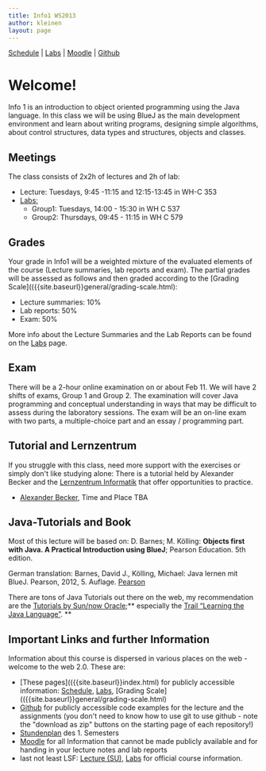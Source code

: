 ```yaml
---
title: Info1 WS2013
author: kleinen
layout: page
---
```


[Schedule](schedule) | [Labs](labs) | [Moodle](https://moodle.htw-berlin.de/course/view.php?id=1460) | [Github](http://github.com/htw-imi-info1)

# Welcome!

Info 1 is an introduction to object oriented programming using the Java language. In this class we will be using BlueJ as the main development environment and learn about writing programs, designing simple algorithms, about control structures, data types and structures, objects and classes.

## Meetings

The class consists of 2x2h of lectures and 2h of lab:

* Lecture: Tuesdays, 9:45 -11:15 and 12:15-13:45 in WH-C 353
* [Labs:](labs)
  * Group1: Tuesdays, 14:00 - 15:30 in WH C 537
  * Group2: Thursdays, 09:45 - 11:15 in WH C 579

## Grades

Your grade in Info1 will be a weighted mixture of the evaluated elements of the course (Lecture summaries, lab reports and exam). The partial grades will be assessed as follows and then graded according to the [Grading Scale](({{site.baseurl}}general/grading-scale.html):

* Lecture summaries: 10%
* Lab reports: 50%
* Exam: 50%

More info about the Lecture Summaries and the Lab Reports can be found on the [Labs](labs) page.

## Exam

There will be a 2-hour online examination on or about Feb 11. We will have 2 shifts of exams, Group 1 and Group 2. The examination will cover Java programming and conceptual understanding in ways that may be difficult to assess during the laboratory sessions. The exam will be an on-line exam with two parts, a multiple-choice part and an essay / programming part.

## Tutorial and Lernzentrum

If you struggle with this class, need more support with the exercises or simply don't like studying alone:
There is a tutorial held by Alexander Becker and the [Lernzentrum Informatik](http://www.htw-berlin.de/studien-und-weiterbildungsangebot/lernzentren/lernzentrum-informatik/) that offer opportunities to practice.

* [Alexander Becker](http://bobafett2000.de), Time and Place TBA

## Java-Tutorials and Book

Most of this lecture will be based on: D. Barnes; M. Kölling: **Objects first with Java. A Practical Introduction using BlueJ**; Pearson Education. 5th edition. 

German translation: Barnes, David J., Kölling, Michael: Java lernen mit BlueJ. Pearson, 2012, 5. Auflage. [Pearson](http://www.pearson-studium.de/main/main.asp?page=bookdetails&ProductID=199389)


There are tons of Java Tutorials out there on the web, my recommendation are the [Tutorials by Sun/now Oracle][7];** especially the [Trail &#8220;Learning the Java Language&#8221;][8]. **


 [7]: http://download.oracle.com/javase/tutorial/
 [8]: http://download.oracle.com/javase/tutorial/java/index.html

## Important Links and further Information

Information about this course is dispersed in various places on the web - welcome to the web 2.0. These are:

* [These pages](({{site.baseurl}}index.html) for publicly accessible information: [Schedule](schedule), [Labs](labs), [Grading Scale](({{site.baseurl}}general/grading-scale.html)
* [Github](https://github.com/htw-imi-info1) for publicly accessible code examples for the lecture and the assignments (you don't need to know how to use git to use github - note the "download as zip" buttons on the starting page of each repository!)
* [Stundenplan](https://lsf.htw-berlin.de/qisserver/rds?state=wplan&act=stg&pool=stg&P.subc=plan&k_abstgv.abstgvnr=231&idcol=k_abstgv.abstgvnr&idval=231&r_zuordabstgv.semvonint=1&k_abstgv.dtxt=internationale&missing=allTerms&r_zuordabstgv.sembisint=1&purge=n&getglobal=n&text=Internationale+Medieninformatik+%28B%29%2C+Pr%C3%BCfungsOrdnung+20112) des 1. Semesters
* [Moodle](https://moodle.htw-berlin.de/course/view.php?id=1460) for all Information that cannot be made publicly available and for handing in your lecture notes and lab reports
*  last not least LSF: [Lecture (SU)](https://lsf.htw-berlin.de/qisserver/rds?state=wsearchv&search=2&veranstaltung.veranstid=85525),  [Labs](https://lsf.htw-berlin.de/qisserver/rds?state=wsearchv&search=2&veranstaltung.veranstid=86064) for official course information.

